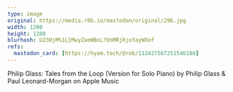 ```yaml
---
type: image
original: https://media.r0b.io/mastodon/original/296.jpg
width: 1200
height: 1200
blurhash: U230jM%1L}MwyZaeWBoL?b%MRjRjofayWXof
refs:
  mastodon_card: [https://hyem.tech/@rob/112427567251546188]
---
```


Philip Glass: Tales from the Loop (Version for Solo Piano) by Philip Glass & Paul Leonard-Morgan on Apple Music
